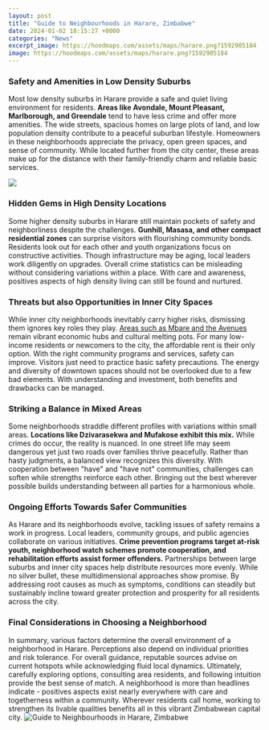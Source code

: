 ```yaml
---
layout: post
title: "Guide to Neighbourhoods in Harare, Zimbabwe"
date: 2024-01-02 18:15:27 +0000
categories: "News"
excerpt_image: https://hoodmaps.com/assets/maps/harare.png?1592985184
image: https://hoodmaps.com/assets/maps/harare.png?1592985184
---
```


### Safety and Amenities in Low Density Suburbs
Most low density suburbs in Harare provide a safe and quiet living environment for residents. **Areas like Avondale, Mount Pleasant, Marlborough, and Greendale** tend to have less crime and offer more amenities. The wide streets, spacious homes on large plots of land, and low population density contribute to a peaceful suburban lifestyle. Homeowners in these neighborhoods appreciate the privacy, open green spaces, and sense of community. While located further from the city center, these areas make up for the distance with their family-friendly charm and reliable basic services.

![](https://afktravel.com/wp-content/uploads/2013/11/Harare-640x360.jpg)
### Hidden Gems in High Density Locations  
Some higher density suburbs in Harare still maintain pockets of safety and neighborliness despite the challenges. **Gunhill, Masasa, and other compact residential zones** can surprise visitors with flourishing community bonds. Residents look out for each other and youth organizations focus on constructive activities. Though infrastructure may be aging, local leaders work diligently on upgrades. Overall crime statistics can be misleading without considering variations within a place. With care and awareness, positives aspects of high density living can still be found and nurtured.
### Threats but also Opportunities in Inner City Spaces
While inner city neighborhoods inevitably carry higher risks, dismissing them ignores key roles they play. [Areas such as Mbare and the Avenues](https://thetopnews.github.io/what-does-it-mean-to-be-tech-savvy-in-the-modern-world/) remain vibrant economic hubs and cultural melting pots. For many low-income residents or newcomers to the city, the affordable rent is their only option. With the right community programs and services, safety can improve. Visitors just need to practice basic safety precautions. The energy and diversity of downtown spaces should not be overlooked due to a few bad elements. With understanding and investment, both benefits and drawbacks can be managed.
### Striking a Balance in Mixed Areas  
Some neighborhoods straddle different profiles with variations within small areas. **Locations like Dzivarasekwa and Mufakose exhibit this mix.** While crimes do occur, the reality is nuanced. In one street life may seem dangerous yet just two roads over families thrive peacefully. Rather than hasty judgments, a balanced view recognizes this diversity. With cooperation between "have" and "have not" communities, challenges can soften while strengths reinforce each other. Bringing out the best wherever possible builds understanding between all parties for a harmonious whole.
### Ongoing Efforts Towards Safer Communities
As Harare and its neighborhoods evolve, tackling issues of safety remains a work in progress. Local leaders, community groups, and public agencies collaborate on various initiatives. **Crime prevention programs target at-risk youth, neighborhood watch schemes promote cooperation, and rehabilitation efforts assist former offenders.** Partnerships between large suburbs and inner city spaces help distribute resources more evenly. While no silver bullet, these multidimensional approaches show promise. By addressing root causes as much as symptoms, conditions can steadily but sustainably incline toward greater protection and prosperity for all residents across the city.
### Final Considerations in Choosing a Neighborhood
In summary, various factors determine the overall environment of a neighborhood in Harare. Perceptions also depend on individual priorities and risk tolerance. For overall guidance, reputable sources advise on current hotspots while acknowledging fluid local dynamics. Ultimately, carefully exploring options, consulting area residents, and following intuition provide the best sense of match. A neighborhood is more than headlines indicate - positives aspects exist nearly everywhere with care and togetherness within a community. Wherever residents call home, working to strengthen its livable qualities benefits all in this vibrant Zimbabwean capital city.
![Guide to Neighbourhoods in Harare, Zimbabwe](https://hoodmaps.com/assets/maps/harare.png?1592985184)